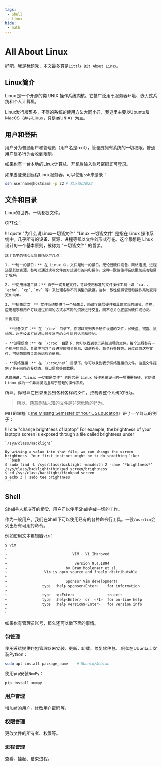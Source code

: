 ```yaml
---
tags:
 - Shell
 - Linux
hide:
 - math
---
```


# All About Linux

好吧，我是标题党，本文最多算是`Little Bit About Linux`。

## Linux简介
Linux 是一个开源的类 UNIX 操作系统内核。它被广泛用于服务器环境、嵌入式系统和个人计算机。

Linux发行版繁多，不同的系统的使用方法大同小异，我这里主要以Ubuntu和MacOS（并非Linux，只是类UNIX）为主。

## 用户和登陆
用户分为普通用户和管理员（用户名是root），管理员拥有系统的一切权限，普通用户很多行为会收到限制。

如果你有一台本地的Linux计算机，开机后输入账号密码即可登录。

如果要登录到远程Linux服务器，可以使用`ssh`来登录：
```bash
ssh username@hostname -p 22 # 默认端口是22
```

## 文件和目录
Linux的世界，一切都是文件。

GPT说：

!!! quote "为什么说Linux一切皆文件"
    "Linux 一切皆文件" 是指在 Linux 操作系统中，几乎所有的设备、资源、进程等都以文件的形式存在。这个思想是 Linux 设计的一个基本原则，被称为 "一切皆文件" 的哲学。

    这个哲学的核心思想包括以下几点：

    1. **统一的接口：** 在 Linux 中，文件是统一的接口，无论是硬件设备、网络连接、进程还是其他资源，都可以通过读写文件的方式进行访问和操作。这种一致性使得系统更加简洁和易于理解。

    2. **使用标准工具：** 由于一切都是文件，可以使用标准的文件操作工具（如 `cat`、`echo`、`cp`、`mv` 等）来处理各种不同类型的数据。这种一致性使得管理和操作系统变得更加简单。

    3. **抽象层次：** 文件系统提供了一个抽象层，隐藏了底层硬件和具体实现的细节。这样，应用程序和用户可以通过相同的方式与不同的资源进行交互，而不必关心底层的硬件或协议。

    举例来说：

    - **设备文件：** 在 `/dev` 目录下，你可以找到表示硬件设备的文件，如硬盘、键盘、鼠标等。这些设备可以通过读写对应的文件进行访问和控制。

    - **进程信息：** 在 `/proc` 目录下，你可以找到表示系统进程的文件。每个进程都有一个相应的目录，目录中包含了该进程的相关信息，如进程号、命令行参数等。通过读取这些文件，可以获取有关系统进程的信息。

    - **网络连接：** 在 `/proc/net` 目录下，你可以找到表示网络连接的文件。这些文件提供了关于网络连接状态、端口信息等的数据。

    总体来说，"Linux 一切都是文件" 的理念是 Linux 操作系统设计的一项重要特征，它使得 Linux 成为一个非常灵活且易于管理的操作系统。


所以，你可以在目录里找到各种各样的文件，控制着整个系统的行为。
> 所以，随意删除未知的文件是非常危险的行为。

MIT的课程《[The Missing Semester of Your CS Education](https://missing.csail.mit.edu/2020/course-shell/)》讲了一个好玩的例子：

!!! cite "change brightness of laptop"
    For example, the brightness of your laptop’s screen is exposed through a file called brightness under

    `/sys/class/backlight`

    By writing a value into that file, we can change the screen brightness. Your first instinct might be to do something like:
    ```bash
    $ sudo find -L /sys/class/backlight -maxdepth 2 -name '*brightness*'
    /sys/class/backlight/thinkpad_screen/brightness
    $ cd /sys/class/backlight/thinkpad_screen
    $ echo 3 | sudo tee brightness
    ```
## Shell
Shell是人机交互的桥梁，用户可以使用Shell完成一切的工作。

作为一般用户，我们在Shell下可以使用已有的各种命令行工具。一般`/usr/bin`会列出所有可用的命令。

例如使用文本编辑器`vim`：
```bash
$ vim
~
~                              VIM - Vi IMproved
~
~                               version 9.0.1894
~                           by Bram Moolenaar et al.
~                 Vim is open source and freely distributable
~
~                           Sponsor Vim development!
~                type  :help sponsor<Enter>    for information
~
~                type  :q<Enter>               to exit
~                type  :help<Enter>  or  <F1>  for on-line help
~                type  :help version9<Enter>   for version info
~
~
```
如果你有管理员账号，那么还可以做下面的事情。

### 包管理
使用系统提供的包管理器来安装、更新、卸载、修复软件包。
例如在Ubuntu上安装Python：
```bash
sudo apt install package_name    # Ubuntu/Debian
```
使用`pip`安装`NumPy`：
```bash
pip install numpy
```
### 用户管理
增加新的用户，修改用户密码等。
### 权限管理
更改文件的所有者、权限等。
### 进程管理
查看、挂起、结束进程。